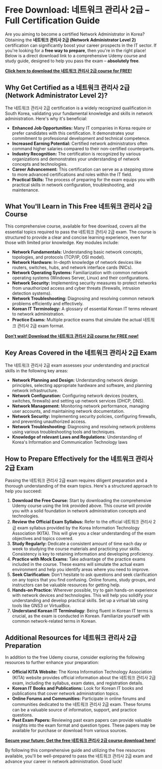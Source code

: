# Free Download: 네트워크 관리사 2급 – Full Certification Guide

Are you aiming to become a certified Network Administrator in Korea? Obtaining the **네트워크 관리사 2급 (Network Administrator Level 2)** certification can significantly boost your career prospects in the IT sector. If you're looking for a **free way to prepare**, then you're in the right place! Below is a direct download link to a comprehensive Udemy course and study guide, designed to help you pass the exam – **absolutely free**.

[**Click here to download the 네트워크 관리사 2급 course for FREE!**](https://udemywork.com/네트워크-관리사-2급)

## Why Get Certified as a 네트워크 관리사 2급 (Network Administrator Level 2)?

The 네트워크 관리사 2급 certification is a widely recognized qualification in South Korea, validating your fundamental knowledge and skills in network administration. Here's why it's beneficial:

*   **Enhanced Job Opportunities:** Many IT companies in Korea require or prefer candidates with this certification. It demonstrates your commitment to professional development and technical competence.
*   **Increased Earning Potential:** Certified network administrators often command higher salaries compared to their non-certified counterparts.
*   **Industry Recognition:** The certification is recognized by various organizations and demonstrates your understanding of network concepts and technologies.
*   **Career Advancement:** This certification can serve as a stepping stone to more advanced certifications and roles within the IT field.
*   **Practical Skills:** The process of preparing for the exam equips you with practical skills in network configuration, troubleshooting, and maintenance.

## What You'll Learn in This Free 네트워크 관리사 2급 Course

This comprehensive course, available for free download, covers all the essential topics required to pass the 네트워크 관리사 2급 exam. The course is structured to provide a clear and concise learning experience, even for those with limited prior knowledge. Key modules include:

*   **Network Fundamentals:** Understanding basic network concepts, topologies, and protocols (TCP/IP, OSI model).
*   **Network Hardware:** In-depth knowledge of network devices like routers, switches, hubs, and network interface cards (NICs).
*   **Network Operating Systems:** Familiarization with common network operating systems (Windows Server, Linux) and their configurations.
*   **Network Security:** Implementing security measures to protect networks from unauthorized access and cyber threats (firewalls, intrusion detection systems).
*   **Network Troubleshooting:** Diagnosing and resolving common network problems efficiently and effectively.
*   **Korean IT Terminology:** A glossary of essential Korean IT terms relevant to network administration.
*   **Practice Exams:** Multiple practice exams that simulate the actual 네트워크 관리사 2급 exam format.

[**Don't wait! Download the 네트워크 관리사 2급 course for FREE now!**](https://udemywork.com/네트워크-관리사-2급)

## Key Areas Covered in the 네트워크 관리사 2급 Exam

The 네트워크 관리사 2급 exam assesses your understanding and practical skills in the following key areas:

*   **Network Planning and Design:** Understanding network design principles, selecting appropriate hardware and software, and planning network infrastructure.
*   **Network Configuration:** Configuring network devices (routers, switches, firewalls) and setting up network services (DHCP, DNS).
*   **Network Management:** Monitoring network performance, managing user accounts, and maintaining network documentation.
*   **Network Security:** Implementing security policies, configuring firewalls, and preventing unauthorized access.
*   **Network Troubleshooting:** Diagnosing and resolving network problems using various troubleshooting tools and techniques.
*   **Knowledge of relevant Laws and Regulations**: Understanding of Korea's Information and Communication Technology laws

## How to Prepare Effectively for the 네트워크 관리사 2급 Exam

Passing the 네트워크 관리사 2급 exam requires diligent preparation and a thorough understanding of the exam topics. Here's a structured approach to help you succeed:

1.  **Download the Free Course:** Start by downloading the comprehensive Udemy course using the link provided above. This course will provide you with a solid foundation in network administration concepts and technologies.
2.  **Review the Official Exam Syllabus:** Refer to the official 네트워크 관리사 2급 exam syllabus provided by the Korea Information Technology Association (KITA). This will give you a clear understanding of the exam objectives and topics covered.
3.  **Study Regularly:** Dedicate a consistent amount of time each day or week to studying the course materials and practicing your skills. Consistency is key to retaining information and developing proficiency.
4.  **Practice with Mock Exams:** Take advantage of the practice exams included in the course. These exams will simulate the actual exam environment and help you identify areas where you need to improve.
5.  **Seek Clarification:** Don't hesitate to ask questions and seek clarification on any topics that you find confusing. Online forums, study groups, and instructors can be valuable resources for getting help.
6.  **Hands-on Practice:** Wherever possible, try to gain hands-on experience with network devices and technologies. This will help you solidify your understanding and develop practical skills. Set up a virtual lab using tools like GNS3 or VirtualBox.
7. **Understand Korean IT Terminology**: Being fluent in Korean IT terms is crucial, as the exam is conducted in Korean. Familiarize yourself with common network-related terms in Korean.

## Additional Resources for 네트워크 관리사 2급 Preparation

In addition to the free Udemy course, consider exploring the following resources to further enhance your preparation:

*   **Official KITA Website:** The Korea Information Technology Association (KITA) website provides official information about the 네트워크 관리사 2급 exam, including the syllabus, exam dates, and registration details.
*   **Korean IT Books and Publications:** Look for Korean IT books and publications that cover network administration topics.
*   **Online Forums and Communities:** Participate in online forums and communities dedicated to the 네트워크 관리사 2급 exam. These forums can be a valuable source of information, support, and practice questions.
*   **Past Exam Papers:** Reviewing past exam papers can provide valuable insights into the exam format and question types. These papers may be available for purchase or download from various sources.

[**Secure your future: Get the free 네트워크 관리사 2급 course download here!**](https://udemywork.com/네트워크-관리사-2급)

By following this comprehensive guide and utilizing the free resources available, you'll be well-prepared to pass the 네트워크 관리사 2급 exam and advance your career in network administration. Good luck!
